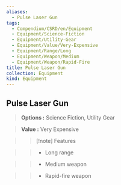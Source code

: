 ```yaml
---
aliases:
  - Pulse Laser Gun
tags:
  - Compendium/CSRD/en/Equipment
  - Equipment/Science-Fiction
  - Equipment/Utility-Gear
  - Equipment/Value/Very-Expensive
  - Equipment/Range/Long
  - Equipment/Weapon/Medium
  - Equipment/Weapon/Rapid-Fire
title: Pulse Laser Gun
collection: Equipment
kind: Equipment
---
```

## Pulse Laser Gun    
    
>    
> **Options :** Science Fiction, Utility Gear    
> **Value :** Very Expensive    
>>[!note] Features    
>> - Long range    
>> - Medium weapon    
>> - Rapid-fire weapon